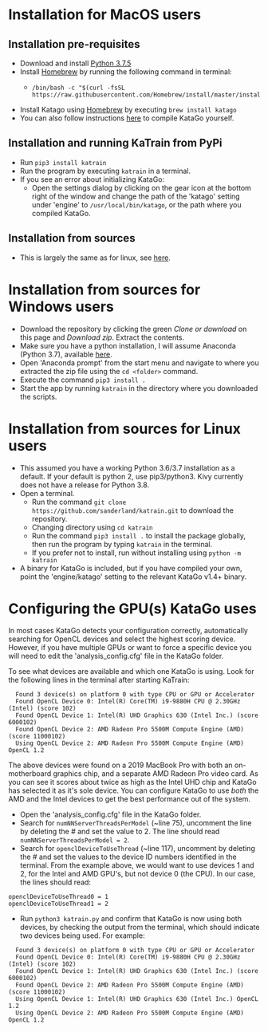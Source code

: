 
# Installation for MacOS users

## <a name="MacPrereq"></a>Installation pre-requisites
* Download and install [Python 3.7.5](https://www.python.org/downloads/release/python-375/)
* Install [Homebrew](https://brew.sh) by running the following command in terminal:
  * ```
    /bin/bash -c "$(curl -fsSL https://raw.githubusercontent.com/Homebrew/install/master/install.sh)"
    ```
* Install Katago using [Homebrew](https://brew.sh/) by executing `brew install katago`
* You can also follow instructions [here](https://github.com/lightvector/KataGo) to compile KataGo yourself.

## Installation and running KaTrain from PyPi
* Run `pip3 install katrain`
* Run the program by executing `katrain` in a terminal.
* If you see an error about initializing KataGo:
  * Open the settings dialog by clicking on the gear icon at the bottom right of the window and change the path of the 'katago'
   setting under 'engine' to `/usr/local/bin/katago`, or the path where you compiled KataGo.

## Installation from sources
* This is largely the same as for linux, see [here](#LinuxSources).

# Installation from sources for Windows users
* Download the repository by clicking the green *Clone or download* on this page and *Download zip*. Extract the contents.
* Make sure you have a python installation, I will assume Anaconda (Python 3.7), available [here](https://www.anaconda.com/products/individual#download-section).
* Open 'Anaconda prompt' from the start menu and navigate to where you extracted the zip file using the `cd <folder>` command.
* Execute the command `pip3 install .`
* Start the app by running `katrain` in the directory where you downloaded the scripts. 

# <a name="LinuxSources"></a>Installation from sources for Linux users

* This assumed you have a working Python 3.6/3.7 installation as a default. If your default is python 2, use pip3/python3. 
  Kivy currently does not have a release for Python 3.8.
* Open a terminal.
    * Run the command `git clone https://github.com/sanderland/katrain.git` to download the repository.
    * Changing directory using `cd katrain`
    * Run the command `pip3 install .` to install the package globally, then run the program by typing `katrain` in the terminal.
    * If you prefer not to install, run without installing using `python -m katrain`
* A binary for KataGo is included, but if you have compiled your own, point the 'engine/katago' setting to the relevant KataGo v1.4+ binary.

# Configuring the GPU(s) KataGo uses

In most cases KataGo detects your configuration correctly, automatically searching for OpenCL devices and select the highest scoring device. 
However, if you have multiple GPUs or want to force a specific device you will need to edit the 'analysis_config.cfg' file in the KataGo folder.

To see what devices are available and which one KataGo is using. Look for the following lines in the terminal after starting KaTrain:
```
  Found 3 device(s) on platform 0 with type CPU or GPU or Accelerator
  Found OpenCL Device 0: Intel(R) Core(TM) i9-9880H CPU @ 2.30GHz (Intel) (score 102)
  Found OpenCL Device 1: Intel(R) UHD Graphics 630 (Intel Inc.) (score 6000102)
  Found OpenCL Device 2: AMD Radeon Pro 5500M Compute Engine (AMD) (score 11000102)
  Using OpenCL Device 2: AMD Radeon Pro 5500M Compute Engine (AMD) OpenCL 1.2
```

The above devices were found on a 2019 MacBook Pro with both an on-motherboard graphics chip, and a separate AMD Radeon Pro video card.
As you can see it scores about twice as high as the Intel UHD chip and KataGo has selected
 it as it's sole device. You can configure KataGo to use *both* the AMD and the Intel devices to get the best performance out of the system.

* Open the 'analysis_config.cfg' file in the KataGo folder.
* Search for `numNNServerThreadsPerModel` (~line 75), uncomment the line by deleting the # and set the value to 2. The line should read `numNNServerThreadsPerModel = 2`.
* Search for `openclDeviceToUseThread` (~line 117), uncomment by deleting the # and set the values to the device ID numbers identified in the terminal.
  From the example above, we would want to use devices 1 and 2, for the Intel and AMD GPU's, but not device 0 (the CPU). In our case, the lines should read:
```
openclDeviceToUseThread0 = 1
openclDeviceToUseThread1 = 2
```
* Run `python3 katrain.py` and confirm that KataGo is now using both devices, by 
 checking the output from the terminal, which should indicate two devices being used. For example:
```
  Found 3 device(s) on platform 0 with type CPU or GPU or Accelerator
  Found OpenCL Device 0: Intel(R) Core(TM) i9-9880H CPU @ 2.30GHz (Intel) (score 102)
  Found OpenCL Device 1: Intel(R) UHD Graphics 630 (Intel Inc.) (score 6000102)
  Found OpenCL Device 2: AMD Radeon Pro 5500M Compute Engine (AMD) (score 11000102)
  Using OpenCL Device 1: Intel(R) UHD Graphics 630 (Intel Inc.) OpenCL 1.2
  Using OpenCL Device 2: AMD Radeon Pro 5500M Compute Engine (AMD) OpenCL 1.2
```

